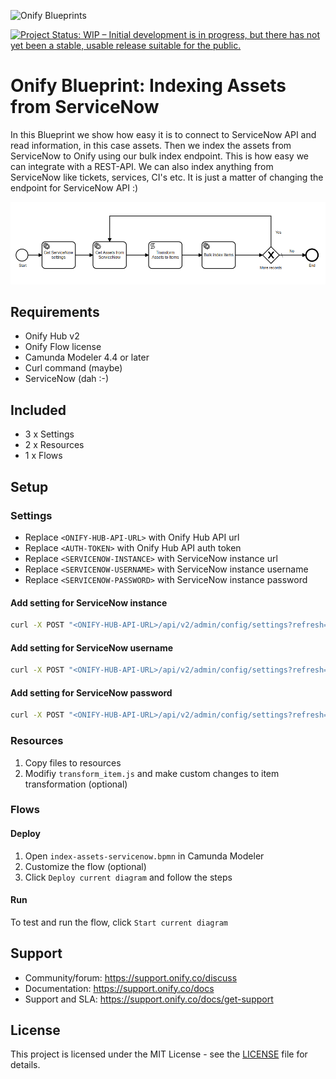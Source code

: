 ![Onify Blueprints](https://files.readme.io/8ba3f14-onify-blueprints-logo.png)

[![Project Status: WIP – Initial development is in progress, but there has not yet been a stable, usable release suitable for the public.](https://www.repostatus.org/badges/latest/wip.svg)](https://www.repostatus.org/#wip)

# Onify Blueprint: Indexing Assets from ServiceNow

In this Blueprint we show how easy it is to connect to ServiceNow API and read information, in this case assets. Then we index the assets from ServiceNow to Onify using our bulk index endpoint. This is how easy we can integrate with a REST-API. We can also index anything from ServiceNow like tickets, services, CI's etc. It is just a matter of changing the endpoint for ServiceNow API :)

![alt text](flow.png "Flow")

## Requirements

* Onify Hub v2
* Onify Flow license
* Camunda Modeler 4.4 or later 
* Curl command (maybe)
* ServiceNow (dah :-)

## Included

* 3 x Settings
* 2 x Resources
* 1 x Flows

## Setup

### Settings

* Replace `<ONIFY-HUB-API-URL>` with Onify Hub API url
* Replace `<AUTH-TOKEN>` with Onify Hub API auth token
* Replace `<SERVICENOW-INSTANCE>` with ServiceNow instance url
* Replace `<SERVICENOW-USERNAME>` with ServiceNow instance username
* Replace `<SERVICENOW-PASSWORD>` with ServiceNow instance password

#### Add setting for ServiceNow instance

```bash
curl -X POST "<ONIFY-HUB-API-URL>/api/v2/admin/config/settings?refresh=false" -H "accept: application/json" -H "authorization: <AUTH-TOKEN>" -H "Content-Type: application/json" -d "{ \"key\": \"_servicenow_url\", \"name\": \"ServiceNow URL\", \"value\": \"<SERVICENOW-INSTANCE>/api/now\", \"type\": \"string\", \"tag\": [ \"servicenow\" ], \"category\": \"custom\" }"
```

#### Add setting for ServiceNow username

```bash
curl -X POST "<ONIFY-HUB-API-URL>/api/v2/admin/config/settings?refresh=false" -H "accept: application/json" -H "authorization: <AUTH-TOKEN>" -H "Content-Type: application/json" -d "{ \"key\": \"_servicenow_username\", \"name\": \"ServiceNow username\", \"value\": \"<SERVICENOW-USERNAME>\", \"type\": \"string\", \"tag\": [ \"servicenow\" ] }"
```

#### Add setting for ServiceNow password

```bash
curl -X POST "<ONIFY-HUB-API-URL>/api/v2/admin/config/settings?refresh=false" -H "accept: application/json" -H "authorization: <AUTH-TOKEN>" -H "Content-Type: application/json" -d " { \"key\": \"_servicenow_password\", \"name\": \"ServiceNow password\", \"value\": \"<SERVICENOW-PASSWORD>/api/now\", \"type\": \"password\", \"tag\": [ \"servicenow\" ], \"category\": \"custom\" }"
```

### Resources

1. Copy files to resources
2. Modifiy `transform_item.js` and make custom changes to item transformation (optional)

### Flows

#### Deploy

1. Open `index-assets-servicenow.bpmn` in Camunda Modeler
2. Customize the flow (optional)
3. Click `Deploy current diagram` and follow the steps

#### Run 

To test and run the flow, click `Start current diagram`

## Support

* Community/forum: https://support.onify.co/discuss
* Documentation: https://support.onify.co/docs
* Support and SLA: https://support.onify.co/docs/get-support

## License

This project is licensed under the MIT License - see the [LICENSE](LICENSE) file for details.
